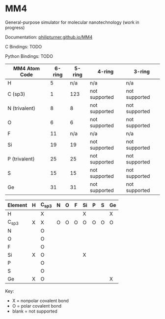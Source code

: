 # MM4

General-purpose simulator for molecular nanotechnology (work in progress)

Documentation: [philipturner.github.io/MM4](https://philipturner.github.io/MM4)

C Bindings: TODO

Python Bindings: TODO

| MM4 Atom Code | 6-ring | 5-ring | 4-ring | 3-ring |
| - | - | - | - | - |
| H               | 5   | n/a | n/a           | n/a           |
| C (sp3)         | 1   | 123 | not supported | not supported |
| N (trivalent)   | 8   | 8   | not supported | not supported |
| O               | 6   | 6   | not supported | not supported |
| F               | 11  | n/a | n/a           | n/a           |
| Si              | 19  | 19  | not supported | not supported |
| P (trivalent)   | 25  | 25  | not supported | not supported |
| S               | 15  | 15  | not supported | not supported |
| Ge              | 31  | 31  | not supported | not supported |

| Element | H |  C<sub>sp3</sub> | N | O | F | Si | P | S | Ge |
| --------------- | - | - | - | - | - | - | - | - | - |
| H               |   | X |   |   |   | X |   |   | X |
| C<sub>sp3</sub> | X | X | O | O | O | O | O | O | O |
| N               |   | O |   |   |   |   |   |   |   |
| O               |   | O |   |   |   |   |   |   |   |
| F               |   | O |   |   |   |   |   |   |   |
| Si              | X | O |   |   |   | X |   |   |   |
| P               |   | O |   |   |   |   |   |   |   |
| S               |   | O |   |   |   |   |   |   |   |
| Ge              | X | O |   |   |   |   |   |   | X |

Key:
- X = nonpolar covalent bond
- O = polar covalent bond
- blank = not supported
